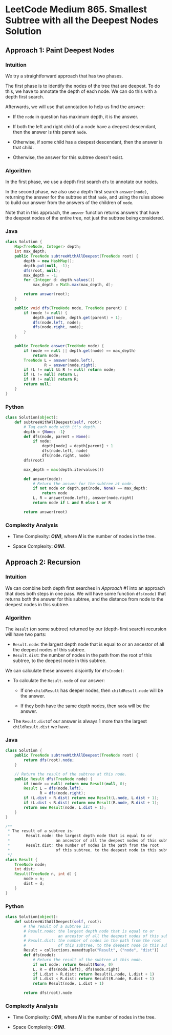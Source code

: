 # LeetCode Medium 865. Smallest Subtree with all the Deepest Nodes Solution
## Approach 1: Paint Deepest Nodes
### Intuition

We try a straightforward approach that has two phases.

The first phase is to identify the nodes of the tree that are deepest. To do this, we have to annotate the depth of each node. We can do this with a depth first search.

Afterwards, we will use that annotation to help us find the answer:

* If the `node` in question has maximum depth, it is the answer.

* If both the left and right child of a node have a deepest descendant, then the answer is this parent `node`.

* Otherwise, if some child has a deepest descendant, then the answer is that child.

* Otherwise, the answer for this subtree doesn't exist.

### Algorithm

In the first phase, we use a depth first search `dfs` to annotate our nodes.

In the second phase, we also use a depth first search `answer(node)`, returning the answer for the subtree at that `node`, and using the rules above to build our answer from the answers of the children of `node`.

Note that in this approach, the `answer` function returns answers that have the deepest nodes of the entire tree, not just the subtree being considered.

### Java
```java
class Solution {
    Map<TreeNode, Integer> depth;
    int max_depth;
    public TreeNode subtreeWithAllDeepest(TreeNode root) {
        depth = new HashMap();
        depth.put(null, -1);
        dfs(root, null);
        max_depth = -1;
        for (Integer d: depth.values())
            max_depth = Math.max(max_depth, d);

        return answer(root);
    }

    public void dfs(TreeNode node, TreeNode parent) {
        if (node != null) {
            depth.put(node, depth.get(parent) + 1);
            dfs(node.left, node);
            dfs(node.right, node);
        }
    }

    public TreeNode answer(TreeNode node) {
        if (node == null || depth.get(node) == max_depth)
            return node;
        TreeNode L = answer(node.left),
                 R = answer(node.right);
        if (L != null && R != null) return node;
        if (L != null) return L;
        if (R != null) return R;
        return null;
    }
}
```

### Python
```python
class Solution(object):
    def subtreeWithAllDeepest(self, root):
        # Tag each node with it's depth.
        depth = {None: -1}
        def dfs(node, parent = None):
            if node:
                depth[node] = depth[parent] + 1
                dfs(node.left, node)
                dfs(node.right, node)
        dfs(root)

        max_depth = max(depth.itervalues())

        def answer(node):
            # Return the answer for the subtree at node.
            if not node or depth.get(node, None) == max_depth:
                return node
            L, R = answer(node.left), answer(node.right)
            return node if L and R else L or R

        return answer(root)
```

### Complexity Analysis

* Time Complexity: ***O(N)***, where ***N*** is the number of nodes in the tree.

* Space Complexity: ***O(N)***.

## Approach 2: Recursion
### Intuition

We can combine both depth first searches in *Approach #1* into an approach that does both steps in one pass. We will have some function `dfs(node)` that returns both the answer for this subtree, and the distance from node to the deepest nodes in this subtree.

### Algorithm

The `Result` (on some subtree) returned by our (depth-first search) recursion will have two parts:

* `Result.node`: the largest depth node that is equal to or an ancestor of all the deepest nodes of this subtree.
* `Result.dist`: the number of nodes in the path from the root of this subtree, to the deepest node in this subtree.

We can calculate these answers disjointly for `dfs(node)`:

* To calculate the `Result.node` of our answer:

    * If one `childResult` has deeper nodes, then `childResult.node` will be the answer.

    * If they both have the same depth nodes, then `node` will be the answer.

* The `Result.dist`of our answer is always 1 more than the largest `childResult.dist` we have.

### Java
```java
class Solution {
    public TreeNode subtreeWithAllDeepest(TreeNode root) {
        return dfs(root).node;
    }

    // Return the result of the subtree at this node.
    public Result dfs(TreeNode node) {
        if (node == null) return new Result(null, 0);
        Result L = dfs(node.left),
               R = dfs(node.right);
        if (L.dist > R.dist) return new Result(L.node, L.dist + 1);
        if (L.dist < R.dist) return new Result(R.node, R.dist + 1);
        return new Result(node, L.dist + 1);
    }
}

/**
 * The result of a subtree is:
 *       Result.node: the largest depth node that is equal to or
 *                    an ancestor of all the deepest nodes of this subtree.
 *       Result.dist: the number of nodes in the path from the root
 *                    of this subtree, to the deepest node in this subtree.
 */
class Result {
    TreeNode node;
    int dist;
    Result(TreeNode n, int d) {
        node = n;
        dist = d;
    }
}
```

### Python
```python
class Solution(object):
    def subtreeWithAllDeepest(self, root):
        # The result of a subtree is:
        # Result.node: the largest depth node that is equal to or
        #              an ancestor of all the deepest nodes of this subtree.
        # Result.dist: the number of nodes in the path from the root
        #              of this subtree, to the deepest node in this subtree.
        Result = collections.namedtuple("Result", ("node", "dist"))
        def dfs(node):
            # Return the result of the subtree at this node.
            if not node: return Result(None, 0)
            L, R = dfs(node.left), dfs(node.right)
            if L.dist > R.dist: return Result(L.node, L.dist + 1)
            if L.dist < R.dist: return Result(R.node, R.dist + 1)
            return Result(node, L.dist + 1)

        return dfs(root).node
```

### Complexity Analysis

* Time Complexity: ***O(N)***, where ***N*** is the number of nodes in the tree.

* Space Complexity: ***O(N)***.
